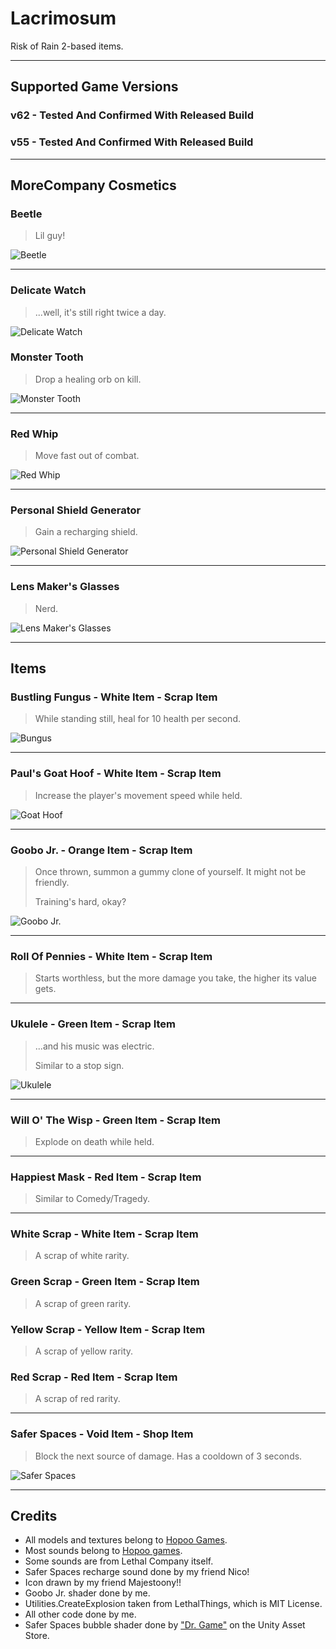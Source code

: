 # Lacrimosum
Risk of Rain 2-based items.

---

## Supported Game Versions
### v62 - Tested And Confirmed With Released Build
### v55 - Tested And Confirmed With Released Build

---

## MoreCompany Cosmetics

### Beetle
> Lil guy!

![Beetle](https://raw.githubusercontent.com/WeatherElectric/Lacrimosum/main/Previews/beetle.gif)

---

### Delicate Watch
> ...well, it's still right twice a day.

![Delicate Watch](https://raw.githubusercontent.com/WeatherElectric/Lacrimosum/main/Previews/delicatewatch.png)

### Monster Tooth
> Drop a healing orb on kill. 

![Monster Tooth](https://raw.githubusercontent.com/WeatherElectric/Lacrimosum/main/Previews/tooth.png)

---

### Red Whip
> Move fast out of combat. 

![Red Whip](https://raw.githubusercontent.com/WeatherElectric/Lacrimosum/main/Previews/redwhip.png)

---

### Personal Shield Generator
> Gain a recharging shield.

![Personal Shield Generator](https://raw.githubusercontent.com/WeatherElectric/Lacrimosum/main/Previews/shield.png)

---

### Lens Maker's Glasses
> Nerd.

![Lens Maker's Glasses](https://raw.githubusercontent.com/WeatherElectric/Lacrimosum/main/Previews/nerdglasses.png)

---

## Items
### Bustling Fungus - White Item - Scrap Item
>While standing still, heal for 10 health per second.

![Bungus](https://raw.githubusercontent.com/WeatherElectric/Lacrimosum/main/Previews/bungus.gif)

---

### Paul's Goat Hoof - White Item - Scrap Item
> Increase the player's movement speed while held.

![Goat Hoof](https://raw.githubusercontent.com/WeatherElectric/Lacrimosum/main/Previews/goathoof.gif)

---

### Goobo Jr. - Orange Item - Scrap Item
> Once thrown, summon a gummy clone of yourself. It might not be friendly.
> 
> Training's hard, okay?

![Goobo Jr.](https://raw.githubusercontent.com/WeatherElectric/Lacrimosum/main/Previews/goobojr.gif)

---

### Roll Of Pennies - White Item - Scrap Item
> Starts worthless, but the more damage you take, the higher its value gets.

---

### Ukulele - Green Item - Scrap Item
>  ...and his music was electric.
> 
> Similar to a stop sign.

![Ukulele](https://raw.githubusercontent.com/WeatherElectric/Lacrimosum/main/Previews/ukulele.gif)

---

### Will O' The Wisp - Green Item - Scrap Item
> Explode on death while held.

---

### Happiest Mask - Red Item - Scrap Item
> Similar to Comedy/Tragedy.

---

### White Scrap - White Item - Scrap Item
> A scrap of white rarity.

### Green Scrap - Green Item - Scrap Item
> A scrap of green rarity.

### Yellow Scrap - Yellow Item - Scrap Item
> A scrap of yellow rarity.

### Red Scrap - Red Item - Scrap Item
> A scrap of red rarity.

---

### Safer Spaces - Void Item - Shop Item
> Block the next source of damage. Has a cooldown of 3 seconds.

![Safer Spaces](https://raw.githubusercontent.com/WeatherElectric/Lacrimosum/main/Previews/saferspaces.gif)

---

## Credits
* All models and textures belong to [Hopoo Games](https://store.steampowered.com/app/632360/Risk_of_Rain_2/).
* Most sounds belong to [Hopoo games](https://store.steampowered.com/app/632360/Risk_of_Rain_2/).
* Some sounds are from Lethal Company itself.
* Safer Spaces recharge sound done by my friend Nico!
* Icon drawn by my friend Majestoony!!
* Goobo Jr. shader done by me.
* Utilities.CreateExplosion taken from LethalThings, which is MIT License.
* All other code done by me.
* Safer Spaces bubble shader done by ["Dr. Game"](https://assetstore.unity.com/packages/vfx/shaders/bubble-shader-247693) on the Unity Asset Store.

